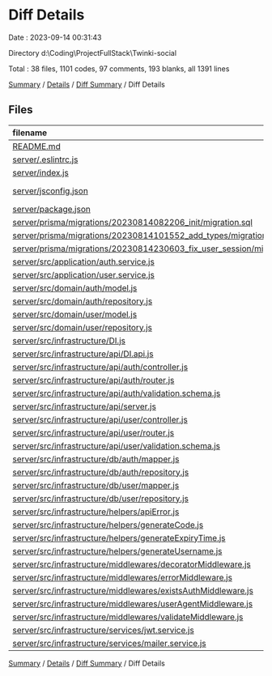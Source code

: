 # Diff Details

Date : 2023-09-14 00:31:43

Directory d:\\Coding\\ProjectFullStack\\Twinki-social

Total : 38 files,  1101 codes, 97 comments, 193 blanks, all 1391 lines

[Summary](results.md) / [Details](details.md) / [Diff Summary](diff.md) / Diff Details

## Files
| filename | language | code | comment | blank | total |
| :--- | :--- | ---: | ---: | ---: | ---: |
| [README.md](/README.md) | Markdown | 1 | 0 | 0 | 1 |
| [server/.eslintrc.js](/server/.eslintrc.js) | JavaScript | 28 | 0 | 1 | 29 |
| [server/index.js](/server/index.js) | JavaScript | 6 | 0 | 2 | 8 |
| [server/jsconfig.json](/server/jsconfig.json) | JSON with Comments | 6 | 12 | 0 | 18 |
| [server/package.json](/server/package.json) | JSON | 61 | 0 | 1 | 62 |
| [server/prisma/migrations/20230814082206_init/migration.sql](/server/prisma/migrations/20230814082206_init/migration.sql) | SQL | 136 | 23 | 36 | 195 |
| [server/prisma/migrations/20230814101552_add_types/migration.sql](/server/prisma/migrations/20230814101552_add_types/migration.sql) | SQL | 20 | 27 | 8 | 55 |
| [server/prisma/migrations/20230814230603_fix_user_session/migration.sql](/server/prisma/migrations/20230814230603_fix_user_session/migration.sql) | SQL | 2 | 2 | 2 | 6 |
| [server/src/application/auth.service.js](/server/src/application/auth.service.js) | JavaScript | 53 | 1 | 9 | 63 |
| [server/src/application/user.service.js](/server/src/application/user.service.js) | JavaScript | 23 | 0 | 5 | 28 |
| [server/src/domain/auth/model.js](/server/src/domain/auth/model.js) | JavaScript | 23 | 0 | 5 | 28 |
| [server/src/domain/auth/repository.js](/server/src/domain/auth/repository.js) | JavaScript | 20 | 14 | 12 | 46 |
| [server/src/domain/user/model.js](/server/src/domain/user/model.js) | JavaScript | 43 | 0 | 6 | 49 |
| [server/src/domain/user/repository.js](/server/src/domain/user/repository.js) | JavaScript | 20 | 10 | 7 | 37 |
| [server/src/infrastructure/DI.js](/server/src/infrastructure/DI.js) | JavaScript | 19 | 0 | 7 | 26 |
| [server/src/infrastructure/api/DI.api.js](/server/src/infrastructure/api/DI.api.js) | JavaScript | 12 | 0 | 4 | 16 |
| [server/src/infrastructure/api/auth/controller.js](/server/src/infrastructure/api/auth/controller.js) | JavaScript | 98 | 0 | 9 | 107 |
| [server/src/infrastructure/api/auth/router.js](/server/src/infrastructure/api/auth/router.js) | JavaScript | 16 | 1 | 2 | 19 |
| [server/src/infrastructure/api/auth/validation.schema.js](/server/src/infrastructure/api/auth/validation.schema.js) | JavaScript | 18 | 0 | 6 | 24 |
| [server/src/infrastructure/api/server.js](/server/src/infrastructure/api/server.js) | JavaScript | 28 | 0 | 8 | 36 |
| [server/src/infrastructure/api/user/controller.js](/server/src/infrastructure/api/user/controller.js) | JavaScript | 28 | 0 | 3 | 31 |
| [server/src/infrastructure/api/user/router.js](/server/src/infrastructure/api/user/router.js) | JavaScript | 11 | 2 | 1 | 14 |
| [server/src/infrastructure/api/user/validation.schema.js](/server/src/infrastructure/api/user/validation.schema.js) | JavaScript | 8 | 0 | 2 | 10 |
| [server/src/infrastructure/db/auth/mapper.js](/server/src/infrastructure/db/auth/mapper.js) | JavaScript | 19 | 0 | 3 | 22 |
| [server/src/infrastructure/db/auth/repository.js](/server/src/infrastructure/db/auth/repository.js) | JavaScript | 135 | 0 | 10 | 145 |
| [server/src/infrastructure/db/user/mapper.js](/server/src/infrastructure/db/user/mapper.js) | JavaScript | 25 | 0 | 3 | 28 |
| [server/src/infrastructure/db/user/repository.js](/server/src/infrastructure/db/user/repository.js) | JavaScript | 71 | 0 | 7 | 78 |
| [server/src/infrastructure/helpers/apiError.js](/server/src/infrastructure/helpers/apiError.js) | JavaScript | 25 | 5 | 6 | 36 |
| [server/src/infrastructure/helpers/generateCode.js](/server/src/infrastructure/helpers/generateCode.js) | JavaScript | 3 | 0 | 1 | 4 |
| [server/src/infrastructure/helpers/generateExpiryTime.js](/server/src/infrastructure/helpers/generateExpiryTime.js) | JavaScript | 5 | 0 | 1 | 6 |
| [server/src/infrastructure/helpers/generateUsername.js](/server/src/infrastructure/helpers/generateUsername.js) | JavaScript | 11 | 0 | 2 | 13 |
| [server/src/infrastructure/middlewares/decoratorMiddleware.js](/server/src/infrastructure/middlewares/decoratorMiddleware.js) | JavaScript | 5 | 0 | 1 | 6 |
| [server/src/infrastructure/middlewares/errorMiddleware.js](/server/src/infrastructure/middlewares/errorMiddleware.js) | JavaScript | 7 | 0 | 2 | 9 |
| [server/src/infrastructure/middlewares/existsAuthMiddleware.js](/server/src/infrastructure/middlewares/existsAuthMiddleware.js) | JavaScript | 19 | 0 | 7 | 26 |
| [server/src/infrastructure/middlewares/userAgentMiddleware.js](/server/src/infrastructure/middlewares/userAgentMiddleware.js) | JavaScript | 17 | 0 | 3 | 20 |
| [server/src/infrastructure/middlewares/validateMiddleware.js](/server/src/infrastructure/middlewares/validateMiddleware.js) | JavaScript | 8 | 0 | 1 | 9 |
| [server/src/infrastructure/services/jwt.service.js](/server/src/infrastructure/services/jwt.service.js) | JavaScript | 30 | 0 | 6 | 36 |
| [server/src/infrastructure/services/mailer.service.js](/server/src/infrastructure/services/mailer.service.js) | JavaScript | 41 | 0 | 4 | 45 |

[Summary](results.md) / [Details](details.md) / [Diff Summary](diff.md) / Diff Details